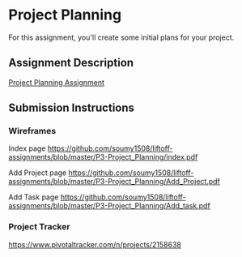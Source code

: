 # Project Planning
For this assignment, you'll create some initial plans for your project.

## Assignment Description
[Project Planning Assignment](https://education.launchcode.org/liftoff/assignments/planning/)

## Submission Instructions

### Wireframes
Index page
https://github.com/soumy1508/liftoff-assignments/blob/master/P3-Project_Planning/index.pdf

Add Project page
https://github.com/soumy1508/liftoff-assignments/blob/master/P3-Project_Planning/Add_Project.pdf

Add Task page
https://github.com/soumy1508/liftoff-assignments/blob/master/P3-Project_Planning/Add_task.pdf

### Project Tracker
https://www.pivotaltracker.com/n/projects/2158638

